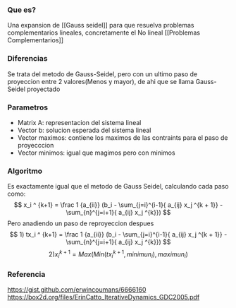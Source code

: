 ### Que es?
Una expansion de [[Gauss seidel]] para que resuelva problemas complementarios lineales, concretamente el No lineal [[Problemas Complementarios]]

### Diferencias
Se trata del metodo de Gauss-Seidel, pero con un ultimo paso de proyeccion entre 2 valores(Menos y mayor), de ahi que se llama Gauss-Seidel proyectado

### Parametros
- Matrix A: representacion del sistema lineal
- Vector b: solucion esperada del sistema lineal
- Vector maximos: contiene los maximos de las contraints para el paso de proyecccion
- Vector minimos: igual que magimos pero con minimos

### Algoritmo
Es exactamente igual que el metodo de Gauss Seidel, calculando cada paso como:
$$ x_i ^ {k+1} = \frac 1 {a_{ii}} (b_i - \sum_{j=i}^{i-1}{ a_{ij} x_j ^{k + 1}} - \sum_{n}^{j=i+1}{ a_{ij} x_j ^{k}}) $$
Pero anadiendo un paso de reproyeccion despues
$$ 1)  tx_i ^ {k+1} = \frac 1 {a_{ii}} (b_i - \sum_{j=i}^{i-1}{ a_{ij} x_j ^{k + 1}} - \sum_{n}^{j=i+1}{ a_{ij} x_j ^{k}}) $$
$$ 2) x_i ^ {k+1} = Max(Min(tx_i^{k+1}, minimun_i), maximun_i) $$

### Referencia
https://gist.github.com/erwincoumans/6666160
https://box2d.org/files/ErinCatto_IterativeDynamics_GDC2005.pdf